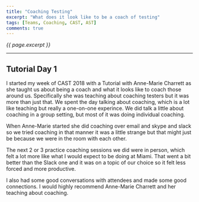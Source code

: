 ```yaml
---
title: "Coaching Testing"
excerpt: "What does it look like to be a coach of testing"
tags: [Teams, Coaching, CAST, AST]
comments: true
---
```

<i>{{ page.excerpt }}</i>
<hr />

## Tutorial Day 1

I started my week of CAST 2018 with a Tutorial with Anne-Marie Charrett as she taught us about being a coach and what it looks like to coach those around us.  Specifically she was teaching about coaching testers but it was more than just that.  We spent the day talking about coaching, which is a lot like teaching but really a one-on-one experince.  We did talk a little about coaching in a group setting, but most of it was doing individual coaching.

When Anne-Marie started she did coaching over email and skype and slack so we tried coaching in that manner it was a little strange but that might just be because we were in the room with each other.

The next 2 or 3 practice coaching sessions we did were in person, which felt a lot more like what I would expect to be doing at Miami.  That went a bit better than the Slack one and it was on a topic of our choice so it felt less forced and more productive.

I also had some good conversations with attendees and made some good connections.  I would highly recommend Anne-Marie Charrett and her teaching about coaching.
